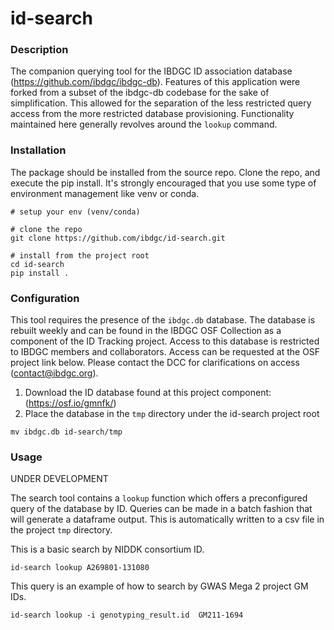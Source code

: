 # id-search

### Description

The companion querying tool for the IBDGC ID association database (https://github.com/ibdgc/ibdgc-db). Features of this application were forked from a subset of the ibdgc-db codebase for the sake of simplification. This allowed for the separation of the less restricted query access from the more restricted database provisioning. Functionality maintained here generally revolves around the `lookup` command.

### Installation

The package should be installed from the source repo. Clone the repo, and execute the pip install. It's strongly encouraged that you use some type of environment management like venv or conda.

```
# setup your env (venv/conda)

# clone the repo
git clone https://github.com/ibdgc/id-search.git

# install from the project root
cd id-search
pip install .
```

### Configuration

This tool requires the presence of the `ibdgc.db` database. The database is rebuilt weekly and can be found in the IBDGC OSF Collection as a component of the ID Tracking project. Access to this database is restricted to IBDGC members and collaborators. Access can be requested at the OSF project link below. Please contact the DCC for clarifications on access (contact@ibdgc.org).

1. Download the ID database found at this project component: (https://osf.io/gmnfk/)
1. Place the database in the `tmp` directory under the id-search project root

```
mv ibdgc.db id-search/tmp
```

### Usage

UNDER DEVELOPMENT

The search tool contains a `lookup` function which offers a preconfigured query of the database by ID. Queries can be made in a batch fashion that will generate a dataframe output. This is automatically written to a csv file in the project `tmp` directory.

This is a basic search by NIDDK consortium ID.

```
id-search lookup A269801-131080
```

This query is an example of how to search by GWAS Mega 2 project GM IDs.

```
id-search lookup -i genotyping_result.id  GM211-1694
```
